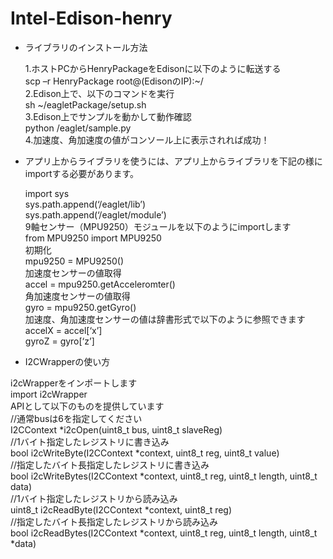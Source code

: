 # Intel-Edison-henry

* ライブラリのインストール方法<br>

  1.ホストPCからHenryPackageをEdisonに以下のように転送する<br>
  scp –r HenryPackage root@(EdisonのIP):~/<br>
  2.Edison上で、以下のコマンドを実行<br>
  sh ~/eagletPackage/setup.sh<br>
  3.Edison上でサンプルを動かして動作確認<br>
  python /eaglet/sample.py<br>
  4.加速度、角加速度の値がコンソール上に表示されれば成功！<br>

* アプリ上からライブラリを使うには、アプリ上からライブラリを下記の様にimportする必要があります。

  import sys<br>
  sys.path.append(‘/eaglet/lib’)<br>
  sys.path.append(‘/eaglet/module’)<br>
  9軸センサー（MPU9250）モジュールを以下のようにimportします<br>
  from MPU9250 import MPU9250<br>
  初期化<br>
  mpu9250 = MPU9250()<br>
  加速度センサーの値取得<br>
  accel = mpu9250.getAcceleromter()<br>
  角加速度センサーの値取得<br>
  gyro = mpu9250.getGyro()<br>
  加速度、角加速度センサーの値は辞書形式で以下のように参照できます<br>
  accelX = accel[‘x’]<br>
  gyroZ  = gyro[‘z’]<br>
  

* I2CWrapperの使い方

i2cWrapperをインポートします<br>
import i2cWrapper<br>
APIとして以下のものを提供しています<br>
//通常busは6を指定してください<br>
I2CContext *i2cOpen(uint8_t bus, uint8_t slaveReg)<br>
//1バイト指定したレジストリに書き込み<br>
bool i2cWriteByte(I2CContext *context, uint8_t reg, uint8_t value) <br>
//指定したバイト長指定したレジストリに書き込み<br>
bool i2cWriteBytes(I2CContext *context, uint8_t reg, uint8_t length, uint8_t data)<br>
//1バイト指定したレジストリから読み込み<br>
uint8_t i2cReadByte(I2CContext *context, uint8_t reg)<br>
//指定したバイト長指定したレジストリから読み込み<br>
bool  i2cReadBytes(I2CContext *context, uint8_t reg, uint8_t length, uint8_t *data)<br>

